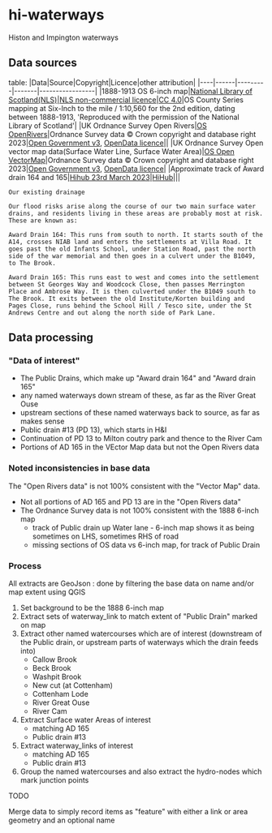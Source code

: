 # hi-waterways
Histon and Impington waterways

## Data sources


table:
|Data|Source|Copyright|Licence|other attribution|
|----|------|---------|-------|-----------------|
|1888-1913 OS 6-inch map|[National Library of Scotland(NLS)](https://maps.nls.uk/projects/api/#gb6inch)|[NLS non-commercial licence](https://maps.nls.uk/copyright.html#noncommercial)|[CC 4.0](https://creativecommons.org/licenses/by/4.0/)|OS County Series mapping at Six-Inch to the mile / 1:10,560 for the 2nd edition, dating between 1888-1913, 'Reproduced with the permission of the National Library of Scotland'|
|UK Ordnance Survey Open Rivers|[OS OpenRivers](https://osdatahub.os.uk/downloads/open/OpenRivers)|Ordnance Survey data © Crown copyright and database right 2023|[Open Government v3](https://www.nationalarchives.gov.uk/doc/open-government-licence/version/3/), [OpenData licence](https://www.os.uk/opendata/licence)||
|UK Ordnance Survey Open vector map data(Surface Water Line, Surface Water Area)|[OS Open VectorMap](https://osdatahub.os.uk/downloads/open/VectorMapDistrict)|Ordnance Survey data © Crown copyright and database right 2023|[Open Government v3](https://www.nationalarchives.gov.uk/doc/open-government-licence/version/3/), [OpenData licence](https://www.os.uk/opendata/licence)|
|Approximate track of Award drain 164 and 165|[Hihub 23rd March 2023](https://www.hihub.info/features/the-floodmobile-is-coming/)|[HiHub](https://www.hihub.info/policies/terms-of-website-use/)|||


```text
Our existing drainage

Our flood risks arise along the course of our two main surface water drains, and residents living in these areas are probably most at risk. These are known as:

Award Drain 164: This runs from south to north. It starts south of the A14, crosses NIAB land and enters the settlements at Villa Road. It goes past the old Infants School, under Station Road, past the north side of the war memorial and then goes in a culvert under the B1049, to The Brook.

Award Drain 165: This runs east to west and comes into the settlement between St Georges Way and Woodcock Close, then passes Merrington Place and Ambrose Way. It is then culverted under the B1049 south to The Brook. It exits between the old Institute/Korten building and Pages Close, runs behind the School Hill / Tesco site, under the St Andrews Centre and out along the north side of Park Lane.
```

## Data processing

### "Data of interest"

- The Public Drains, which make up "Award drain 164" and "Award drain 165"
- any named waterways down stream of these, as far as the River Great Ouse
- upstream sections of these named waterways back to source, as far as makes sense
- Public drain #13 (PD 13), which starts in H&I 
- Continuation of PD 13 to Milton coutry park and thence to the River Cam
- Portions of AD 165  in the VEctor Map data but not the Open Rivers data

### Noted inconsistencies in base data

The "Open Rivers data" is not 100% consistent with the "Vector Map" data.

- Not all portions of AD 165 and PD 13 are in the "Open Rivers data"
- The Ordnance Survey data is not 100% consistent with the 1888 6-inch map
    - track of Public drain up Water lane - 6-inch map shows it as being sometimes on LHS, sometimes RHS of road
	- missing sections of OS data vs 6-inch map, for track of Public Drain


### Process

All extracts are GeoJson : done by filtering the base data on name and/or map extent using QGIS

1. Set background to be the 1888 6-inch map
1. Extract sets of waterway_link to match extent of "Public Drain" marked on map
1. Extract other named watercourses which are of interest (downstream of the Public drain, or upstream parts of waterways which the drain feeds into)
   - Callow Brook
   - Beck Brook
   - Washpit Brook
   - New cut (at Cottenham)
   - Cottenham Lode
   - River Great Ouse
   - River Cam
1. Extract Surface water Areas of interest
   - matching AD 165
   - Public drain #13
1. Extract waterway_links of interest 
   - matching AD 165
   - Public drain #13
1. Group the named watercourses and also extract the hydro-nodes which mark junction points 


TODO

Merge data to simply record items as "feature" with either a link or area geometry and an optional name
